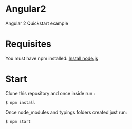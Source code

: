 # Angular2
Angular 2 Quickstart example

# Requisites
You must have npm installed:
[Install node.js](https://docs.npmjs.com/getting-started/installing-node)

# Start
Clone this repository and once inside run :
```
$ npm install
```

Once node_modules and typings folders created just run:
```
$ npm start
```
